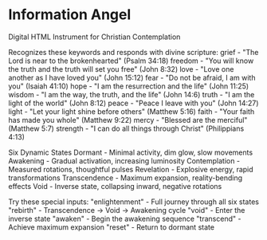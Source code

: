 # Information Angel
Digital HTML Instrument for Christian Contemplation


Recognizes these keywords and responds with divine scripture:
  grief - "The Lord is near to the brokenhearted" (Psalm 34:18)
  freedom - "You will know the truth and the truth will set you free" (John 8:32)
  love - "Love one another as I have loved you" (John 15:12)
  fear - "Do not be afraid, I am with you" (Isaiah 41:10)
  hope - "I am the resurrection and the life" (John 11:25)
  wisdom - "I am the way, the truth, and the life" (John 14:6)
  truth - "I am the light of the world" (John 8:12)
  peace - "Peace I leave with you" (John 14:27)
  light - "Let your light shine before others" (Matthew 5:16)
  faith - "Your faith has made you whole" (Matthew 9:22)
  mercy - "Blessed are the merciful" (Matthew 5:7)
  strength - "I can do all things through Christ" (Philippians 4:13)


Six Dynamic States
  Dormant - Minimal activity, dim glow, slow movements
  Awakening - Gradual activation, increasing luminosity
  Contemplation - Measured rotations, thoughtful pulses
  Revelation - Explosive energy, rapid transformations
  Transcendence - Maximum expansion, reality-bending effects
  Void - Inverse state, collapsing inward, negative rotations


Try these special inputs:
  "enlightenment" - Full journey through all six states
  "rebirth" - Transcendence → Void → Awakening cycle
  "void" - Enter the inverse state
  "awaken" - Begin the awakening sequence
  "transcend" - Achieve maximum expansion
  "reset" - Return to dormant state
